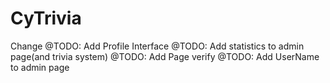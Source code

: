 # CyTrivia
Change
@TODO: Add Profile Interface
@TODO: Add statistics to admin page(and trivia system)
@TODO: Add Page verify
@TODO: Add UserName to admin page